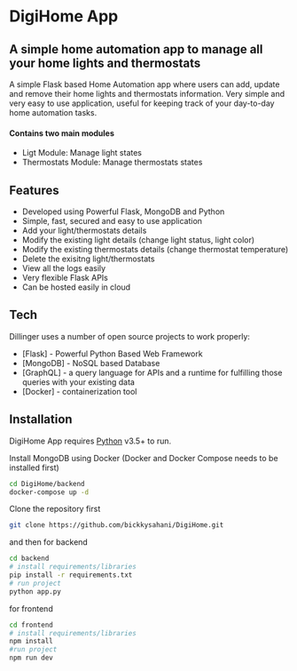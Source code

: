 # DigiHome App
## A simple home automation app to manage all your home lights and thermostats

A simple Flask based Home Automation app where users can add, update and remove their home lights and thermostats information. Very simple and very easy to use application, useful for keeping track of your day-to-day home automation tasks.

#### Contains two main modules
- Ligt Module: Manage light states
- Thermostats Module: Manage thermostats states

## Features

- Developed using Powerful Flask, MongoDB and Python
- Simple, fast, secured and easy to use application
- Add your light/thermostats details
- Modify the existing light details (change light status, light color)
- Modify the existing thermostats details (change thermostat temperature)
- Delete the exisitng light/thermostats
- View all the logs easily
- Very flexible Flask APIs
- Can be hosted easily in cloud



## Tech

Dillinger uses a number of open source projects to work properly:

- [Flask] - Powerful Python Based Web Framework
- [MongoDB] - NoSQL based Database
- [GraphQL] - a query language for APIs and a runtime for fulfilling those queries with your existing data
- [Docker] - containerization tool


## Installation

DigiHome App requires [Python](https://python.org/) v3.5+ to run.

Install MongoDB using Docker (Docker and Docker Compose needs to be installed first)
```sh
cd DigiHome/backend
docker-compose up -d
```

Clone the repository first
```sh
git clone https://github.com/bickkysahani/DigiHome.git
```
and then
for backend
```sh
cd backend
# install requirements/libraries
pip install -r requirements.txt
# run project
python app.py
```

for frontend

```sh
cd frontend
# install requirements/libraries
npm install
#run project
npm run dev

```


  
